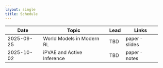 ```yaml
---
layout: single
title: Schedule
---
```


| Date       | Topic                      | Lead | Links          |
|------------|----------------------------|------|----------------|
| 2025-09-25 | World Models in Modern RL  | TBD  | paper · slides |
| 2025-10-02 | iPVAE and Active Inference | TBD  | paper · notes  |
